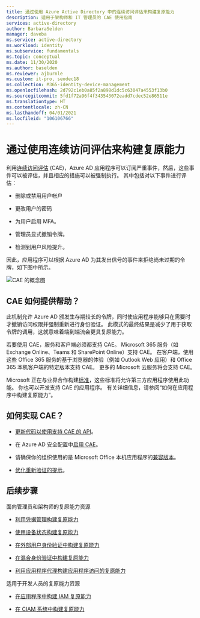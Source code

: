 ```yaml
---
title: 通过使用 Azure Active Directory 中的连续访问评估来构建复原能力
description: 适用于架构师和 IT 管理员的 CAE 使用指南
services: active-directory
author: BarbaraSelden
manager: daveba
ms.service: active-directory
ms.workload: identity
ms.subservice: fundamentals
ms.topic: conceptual
ms.date: 11/30/2020
ms.author: baselden
ms.reviewer: ajburnle
ms.custom: it-pro, seodec18
ms.collection: M365-identity-device-management
ms.openlocfilehash: 2d792c1eb0a85f2a898d1dc5c63047a4553f13b0
ms.sourcegitcommit: 5fd1f72a96f4f343543072eadd7cdec52e86511e
ms.translationtype: HT
ms.contentlocale: zh-CN
ms.lasthandoff: 04/01/2021
ms.locfileid: "106106766"
---
```

# <a name="build-resilience-by-using-continuous-access-evaluation"></a>通过使用连续访问评估来构建复原能力

利用[连续访问评估](../conditional-access/concept-continuous-access-evaluation.md) (CAE)，Azure AD 应用程序可以订阅严重事件，然后，这些事件可以被评估，并且相应的措施可以被强制执行。 其中包括对以下事件进行评估：

* 删除或禁用用户帐户

* 更改用户的密码

* 为用户启用 MFA。

* 管理员显式撤销令牌。

* 检测到用户风险提升。

因此，应用程序可以根据 Azure AD 为其发出信号的事件来拒绝尚未过期的令牌，如下图中所示。

![CAE 的概念图](./media/resilience-with-cae/admin-resilience-continuous-access-evaluation.png)

## <a name="how-does-cae-help"></a>CAE 如何提供帮助？

此机制允许 Azure AD 颁发生存期较长的令牌，同时使应用程序能够只在需要时才撤销访问权限并强制重新进行身份验证。 此模式的最终结果是减少了用于获取令牌的调用，这就意味着端到端流会更具复原能力。 

若要使用 CAE，服务和客户端必须都支持 CAE。 Microsoft 365 服务（如 Exchange Online、Teams 和 SharePoint Online）支持 CAE。 在客户端，使用这些 Office 365 服务的基于浏览器的体验（例如 Outlook Web 应用）和 Office 365 本机客户端的特定版本支持 CAE。 更多的 Microsoft 云服务将会支持 CAE。

Microsoft 正在与业界合作构建[标准](https://openid.net/wg/sse/)，这些标准将允许第三方应用程序使用此功能。 你也可以开发支持 CAE 的应用程序。 有关详细信息，请参阅“如何在应用程序中构建复原能力”。

## <a name="how-do-i-implement-cae"></a>如何实现 CAE？

* [更新代码以使用支持 CAE 的 API](../develop/app-resilience-continuous-access-evaluation.md)。

* 在 Azure AD 安全配置中[启用 CAE](../conditional-access/concept-continuous-access-evaluation.md)。

* 请确保你的组织使用的是 Microsoft Office 本机应用程序的[兼容版本](../conditional-access/concept-continuous-access-evaluation.md)。

* [优化重新验证的提示](../authentication/concepts-azure-multi-factor-authentication-prompts-session-lifetime.md)。

 
## <a name="next-steps"></a>后续步骤
面向管理员和架构师的复原能力资源
 
* [利用凭据管理构建复原能力](resilience-in-credentials.md)

* [使用设备状态构建复原能力](resilience-with-device-states.md)

* [在外部用户身份验证中构建复原能力](resilience-b2b-authentication.md)

* [在混合身份验证中构建复原能力](resilience-in-hybrid.md)

* [利用应用程序代理构建应用程序访问的复原能力](resilience-on-premises-access.md)

适用于开发人员的复原能力资源

* [在应用程序中构建 IAM 复原能力](resilience-app-development-overview.md)

* [在 CIAM 系统中构建复原能力](resilience-b2c.md)
